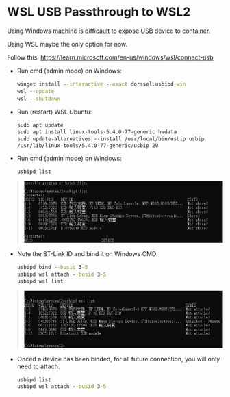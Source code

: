 # WSL USB Passthrough to WSL2

Using Windows machine is difficault to expose USB device to container.

Using WSL maybe the only option for now.

Follow this:
https://learn.microsoft.com/en-us/windows/wsl/connect-usb

- Run cmd (admin mode) on Windows:
	```cmd
	winget install --interactive --exact dorssel.usbipd-win
	wsl --update
	wsl --shutdown
	```

- Run (restart) WSL Ubuntu:
	```shell
	sudo apt update
	sudo apt install linux-tools-5.4.0-77-generic hwdata
	sudo update-alternatives --install /usr/local/bin/usbip usbip /usr/lib/linux-tools/5.4.0-77-generic/usbip 20
	```


- Run cmd (admin mode) on Windows:
	```cmd
	usbipd list
	```

> ![](img/bind.png)

- Note the ST-Link ID and bind it on Windows CMD:
	```cmd
	usbipd bind --busid 3-5
	usbipd wsl attach --busid 3-5
	usbipd wsl list
	```

> ![](img/attached.png)

- Onced a device has been binded, for all future connection, you will only need to attach.
	```cmd
	usbipd list
	usbipd wsl attach --busid 3-5
	```

